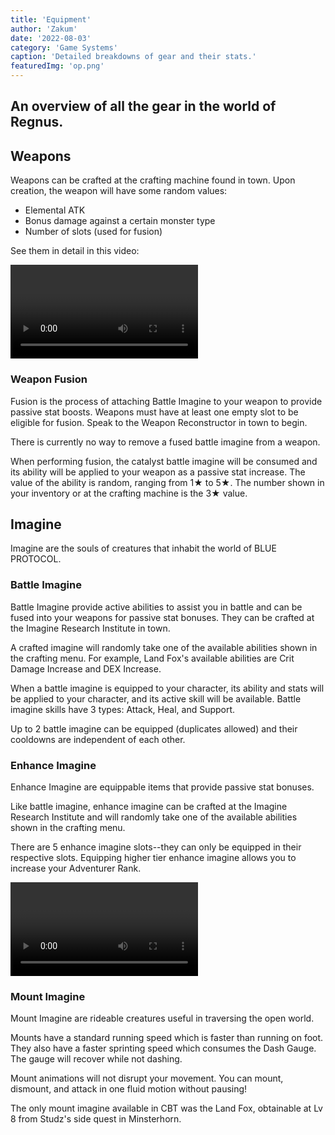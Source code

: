 ```yaml
---
title: 'Equipment'
author: 'Zakum'
date: '2022-08-03'
category: 'Game Systems'
caption: 'Detailed breakdowns of gear and their stats.'
featuredImg: 'op.png'
---
```


<script>
    import StickyNote from '$lib/components/StickyNote.svelte';
    import Video from '$lib/components/Video.svelte';
</script>

## An overview of all the gear in the world of Regnus.

## Weapons
Weapons can be crafted at the crafting machine found in town. Upon creation, the weapon will have some random values:
- Elemental ATK
- Bonus damage against a certain monster type
- Number of slots (used for fusion)

See them in detail in this video:

<Video 
    title="RNG aspects of weapon crafting" 
    id="jNDsR4DZkC8"
    bleed
/>

### Weapon Fusion
Fusion is the process of attaching Battle Imagine to your weapon to provide passive stat boosts. Weapons must have at least one empty slot to be eligible for fusion. Speak to the Weapon Reconstructor in town to begin. 

<StickyNote type="warning">
    There is currently no way to remove a fused battle imagine from a weapon.
</StickyNote>

When performing fusion, the catalyst battle imagine will be consumed and its ability will be applied to your weapon as a passive stat increase. The value of the ability is random, ranging from 1★ to 5★. The number shown in your inventory or at the crafting machine is the 3★ value.

<!-- | Stats | 1★ | 2★ | 3★ | 4★ | 5★ |
|:------|:---|:----|:---|:----|:----|
| STR, INT, DEX, ATK, Stamina, Healing, Healing (B. Imagine) | 16 | 18 | 20 | 22 | 24 |
| DEF, Stamina, Reduce CD (ULT), Healing, Healing (B. Imagine) | 8 | 9 | 10 | 11 | 12 |
| Crit Rate, Reduce Dmg Taken (Melee/Ranged), Damage Up (Melee/Ranged/Regular Attack/B. Imagine/ULT) | 3 | 4 | 5 | 6 | 7 |
| Max HP | | | 100 | | |
| Max HP | | | 150 | | |

Stats may appear in multiple categories depending on the source, i.e. Ferocious Beast gives Stamina +10, while Spooky Goat gives Stamina +20.  
Some stats apply as flat values (STR +20) and some apply as percentages (Reduce Cooldown (ULT) 8%).

#### Reduce Cooldown (ULT) Formula
This ability is applied as a percentage. Formula provided by [Baskmedia](https://baskmedia.jp/bp-ct/).  

    ( Cooldown - Tactical Ability ) × (100 - Imagine Ability) / 100

The default cooldown for ultimates is 60 seconds. The tactical ability **Reduce ULT Cooldown** reduces it by 7 seconds at level 3. Imagine ability can be applied from equipped battle imagine and fused battle imagine (currently unknown if it is multiplicative or additive). 

With these combined, you can reduce your ULT cooldown from 60s to 46.64s (or lower). -->

## Imagine
Imagine are the souls of creatures that inhabit the world of BLUE PROTOCOL.
<!-- > *Imajinn are the embodiment of spiritual elements, such as powerful emotions or thoughts of a living creature.*   -->

### Battle Imagine
Battle Imagine provide active abilities to assist you in battle and can be fused into your weapons for passive stat bonuses. They can be crafted at the Imagine Research Institute in town.  

A crafted imagine will randomly take one of the available abilities shown in the crafting menu. For example, Land Fox's available abilities are Crit Damage Increase and DEX Increase.

When a battle imagine is equipped to your character, its ability and stats will be applied to your character, and its active skill will be available. 
<StickyNote type="tip">
    Battle imagine skills have 3 types: Attack, Heal, and Support.
</StickyNote>

Up to 2 battle imagine can be equipped (duplicates allowed) and their cooldowns are independent of each other.

### Enhance Imagine
Enhance Imagine are equippable items that provide passive stat bonuses. 

Like battle imagine, enhance imagine can be crafted at the Imagine Research Institute and will randomly take one of the available abilities shown in the crafting menu.

There are 5 enhance imagine slots--they can only be equipped in their respective slots. Equipping higher tier enhance imagine allows you to increase your Adventurer Rank.

<Video 
    title="Imagine System" 
    id="8fOrP_ziOi8?start=55"
    bleed
/>


### Mount Imagine
Mount Imagine are rideable creatures useful in traversing the open world.

Mounts have a standard running speed which is faster than running on foot. They also have a faster sprinting speed which consumes the Dash Gauge. The gauge will recover while not dashing.

<StickyNote type="note">
    Mount animations will not disrupt your movement. You can mount, dismount, and attack in one fluid motion without pausing!
</StickyNote>

The only mount imagine available in CBT was the Land Fox, obtainable at Lv 8 from Studz's side quest in Minsterhorn.